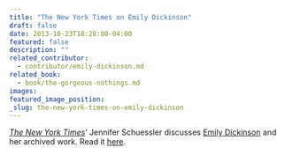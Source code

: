 ```yaml
---
title: "The New York Times on Emily Dickinson"
draft: false
date: 2013-10-23T18:28:00-04:00
featured: false
description: ""
related_contributor:
  - contributor/emily-dickinson.md
related_book:
  - book/the-gorgeous-nothings.md
images:
featured_image_position: 
_slug: the-new-york-times-on-emily-dickinson
---
```


[_The New York Times_](http://www.nytimes.com/2013/10/23/books/enigmatic-dickinson-revealed-online.html?_r=0)’ Jennifer Schuessler discusses [Emily Dickinson](http://ndbooks.com/book/the-gorgeous-nothings) and her archived work. Read it [here](http://www.nytimes.com/2013/10/23/books/enigmatic-dickinson-revealed-online.html?_r=0). 

